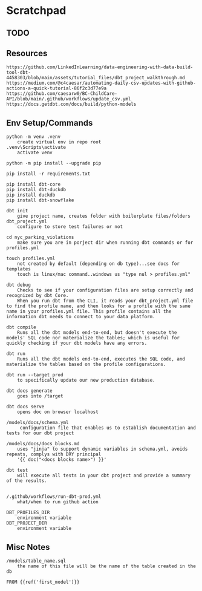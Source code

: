 # Scratchpad

## TODO 

## Resources
    https://github.com/LinkedInLearning/data-engineering-with-data-build-tool-dbt-4458303/blob/main/assets/tutorial_files/dbt_project_walkthrough.md
    https://medium.com/@c4caesar/automating-daily-csv-updates-with-github-actions-a-quick-tutorial-86f2c3d77e9a
    https://github.com/caesarw0/BC-ChildCare-API/blob/main/.github/workflows/update_csv.yml
    https://docs.getdbt.com/docs/build/python-models
    

## Env Setup/Commands
    python -m venv .venv
        create virtual env in repo root
    .venv\Scripts\activate
        activate venv

    python -m pip install --upgrade pip

    pip install -r requirements.txt
    
    pip install dbt-core
    pip install dbt-duckdb
    pip install duckdb
    pip install dbt-snowflake

    dbt init
        give project name, creates folder with boilerplate files/folders
    dbt_project.yml
        configure to store test failures or not

    cd nyc_parking_violations
        make sure you are in porject dir when running dbt commands or for profiles.yml

    touch profiles.yml
        not created by default (depending on db type)...see docs for templates
        touch is linux/mac command..windows us "type nul > profiles.yml"

    dbt debug
        Checks to see if your configuration files are setup correctly and recognized by dbt Core.
        When you run dbt from the CLI, it reads your dbt_project.yml file to find the profile name, and then looks for a profile with the same name in your profiles.yml file. This profile contains all the information dbt needs to connect to your data platform.
        
    dbt compile
        Runs all the dbt models end-to-end, but doesn't execute the models' SQL code nor materialize the tables; which is useful for quickly checking if your dbt models have any errors.
    
    dbt run
        Runs all the dbt models end-to-end, executes the SQL code, and materialize the tables based on the profile configurations.

    dbt run --target prod 
        to specifically update our new production database.

    dbt docs generate
        goes into /target

    dbt docs serve
        opens doc on browser localhost

    /models/docs/schema.yml
         configuration file that enables us to establish documentation and tests for our dbt project

    /models/docs/docs_blocks.md
        uses "jinja" to support dynamic variables in schema.yml, avoids repeats, complys with DRY principal
        '{{ doc("<docs blocks name>") }}'

    dbt test
        will execute all tests in your dbt project and provide a summary of the results.


    /.github/workflows/run-dbt-prod.yml
        what/when to run github action

    DBT_PROFILES_DIR
        environment variable
    DBT_PROJECT_DIR
        environment variable


## Misc Notes
    /models/table_name.sql
        the name of this file will be the name of the table created in the db

    FROM {{ref('first_model')}}

